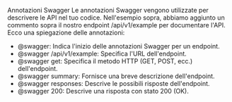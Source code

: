 Annotazioni Swagger
Le annotazioni Swagger vengono utilizzate per descrivere le API nel tuo codice. Nell'esempio sopra, abbiamo aggiunto un commento sopra il nostro endpoint /api/v1/example per documentare l'API. Ecco una spiegazione delle annotazioni:

- @swagger: Indica l'inizio delle annotazioni Swagger per un endpoint.
- @swagger /api/v1/example: Specifica l'URL dell'endpoint.
- @swagger get: Specifica il metodo HTTP (GET, POST, ecc.) dell'endpoint.
- @swagger summary: Fornisce una breve descrizione dell'endpoint.
- @swagger responses: Descrive le possibili risposte dell'endpoint.
- @swagger 200: Descrive una risposta con stato 200 (OK).
